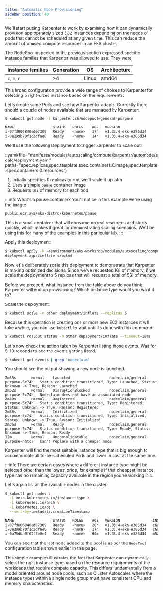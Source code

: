 ```yaml
---
title: "Automatic Node Provisioning"
sidebar_position: 40
---
```


We'll start putting Karpenter to work by examining how it can dynamically provision appropriately sized EC2 instances depending on the needs of pods that cannot be scheduled at any given time. This can reduce the amount of unused compute resources in an EKS cluster.

The NodePool inspected in the previous section expressed specific instance families that Karpenter was allowed to use. They were 

| Instance families | Generation |   OS   | Architecture |
| ----------------- | ---------- | ------ | ------------ |
| `c`, `m`, `r`     |     >4     | Linux  | amd64        |

This broad configuration provide a wide range of choices to Karpenter for selecting a right-sized instance based on the requirements.

Let's create some Pods and see how Karpenter adapts. Currently there should a couple of nodes available that are managed by Karpenter:

```bash
$ kubectl get node -l karpenter.sh/nodepool=general-purpose

NAME                  STATUS   ROLES    AGE   VERSION
i-07fd006840ed07309   Ready    <none>   17h   v1.33.4-eks-e386d34
i-0e209b70f1d2dfae0   Ready    <none>   14h   v1.33.4-eks-e386d34
```

We'll use the following Deployment to trigger Karpenter to scale out:

::yaml{file="manifests/modules/autoscaling/compute/karpenter/automode/scale/deployment.yaml" paths="spec.replicas,spec.template.spec.containers.0.image,spec.template.spec.containers.0.resources"}

1. Initially specifies 0 replicas to run, we'll scale it up later
3. Uses a simple `pause` container image
4. Requests `1Gi` of memory for each pod

:::info What's a pause container?
You'll notice in this example we're using the image:

`public.ecr.aws/eks-distro/kubernetes/pause`

This is a small container that will consume no real resources and starts quickly, which makes it great for demonstrating scaling scenarios. We'll be using this for many of the examples in this particular lab.
:::

Apply this deployment:

```bash
$ kubectl apply -k ~/environment/eks-workshop/modules/autoscaling/compute/karpenter/automode/scale
deployment.apps/inflate created
```

Now let's deliberately scale this deployment to demonstrate that Karpenter is making optimized decisions. Since we've requested 1Gi of memory, if we scale the deployment to 5 replicas that will request a total of 5Gi of memory.

Before we proceed, what instance from the table above do you think Karpenter will end up provisioning? Which instance type would you want it to?

Scale the deployment:

```bash
$ kubectl scale -n other deployment/inflate --replicas 5
```

Because this operation is creating one or more new EC2 instances it will take a while, you can use `kubectl` to wait until its done with this command:

```bash timeout=200
$ kubectl rollout status -n other deployment/inflate --timeout=180s
```

Let's now check the action taken by Karpenter listing those events. Wait for 5-10 seconds to see the events getting listed.

```bash
$ kubectl get events | grep 'nodeclaim' 
```

You should see the output showing a new node is launched. 

```
2m55s       Normal    Launched                  nodeclaim/general-purpose-5c74h   Status condition transitioned, Type: Launched, Status: Unknown -> True, Reason: Launched
2m52s       Normal    DisruptionBlocked         nodeclaim/general-purpose-5c74h   Nodeclaim does not have an associated node
2m39s       Normal    Registered                nodeclaim/general-purpose-5c74h   Status condition transitioned, Type: Registered, Status: Unknown -> True, Reason: Registered
2m36s       Normal    Initialized               nodeclaim/general-purpose-5c74h   Status condition transitioned, Type: Initialized, Status: Unknown -> True, Reason: Initialized
2m36s       Normal    Ready                     nodeclaim/general-purpose-5c74h   Status condition transitioned, Type: Ready, Status: Unknown -> True, Reason: Ready
12m         Normal    Unconsolidatable          nodeclaim/general-purpose-nhtc7   Can't replace with a cheaper node
```

Karpenter will find the most suitable instance type that is big enough to accommodate all to-be-scheduled Pods and lower in cost at the same time. 

:::info
There are certain cases where a different instance type might be selected other than the lowest price, for example if that cheapest instance type has no remaining capacity available in the region you're working in
:::

Let's again list all the available nodes in the cluster.

```bash
$ kubectl get nodes \
  -L beta.kubernetes.io/instance-type \
  -L kubernetes.io/arch \
  -L kubernetes.io/os \
  --sort-by=.metadata.creationTimestamp

NAME                  STATUS   ROLES    AGE   VERSION               INSTANCE-TYPE   ARCH    OS
i-07fd006840ed07309   Ready    <none>   20h   v1.33.4-eks-e386d34   c6a.large       amd64   linux
i-0e209b70f1d2dfae0   Ready    <none>   17h   v1.33.4-eks-e386d34   c6a.large       amd64   linux
i-0a78dba9f62f5e0e4   Ready    <none>   60m   v1.33.4-eks-e386d34   m5a.large       amd64   linux
```

You can see that the last node added to the pool is as per the `NodePool` configuration table shown earlier in this page.

This simple examples illustrates the fact that Karpenter can dynamically select the right instance type based on the resource requirements of the workloads that require compute capacity. This differs fundamentally from a model oriented around node pools, such as Cluster Autoscaler, where the instance types within a single node group must have consistent CPU and memory characteristics.
